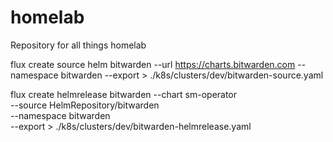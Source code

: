 # homelab
Repository for all things homelab

flux create source helm bitwarden --url https://charts.bitwarden.com --namespace bitwarden --export > ./k8s/clusters/dev/bitwarden-source.yaml

flux create helmrelease bitwarden --chart sm-operator \
  --source HelmRepository/bitwarden \
  --namespace bitwarden \
  --export > ./k8s/clusters/dev/bitwarden-helmrelease.yaml